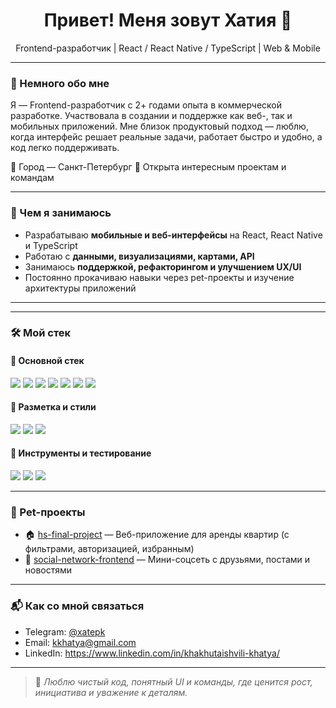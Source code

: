 <h1 align="center">Привет! Меня зовут Хатия 👋</h1>
<p align="center">Frontend-разработчик | React / React Native / TypeScript | Web & Mobile</p>

---

### 🧠 Немного обо мне

Я — Frontend-разработчик с 2+ годами опыта в коммерческой разработке. Участвовала в создании и поддержке как веб-, так и мобильных приложений. Мне близок продуктовый подход — люблю, когда интерфейс решает реальные задачи, работает быстро и удобно, а код легко поддерживать.

📍 Город — Санкт-Петербург 
🎯 Открыта интересным проектам и командам  

---

### 💼 Чем я занимаюсь

- Разрабатываю **мобильные и веб-интерфейсы** на React, React Native и TypeScript  
- Работаю с **данными, визуализациями, картами, API**  
- Занимаюсь **поддержкой, рефакторингом и улучшением UX/UI**  
- Постоянно прокачиваю навыки через pet-проекты и изучение архитектуры приложений  

---

---

### 🛠 Мой стек

#### 🔹 **Основной стек**

<p align="left">
  <img src="https://img.shields.io/badge/React-20232A?style=for-the-badge&logo=react&logoColor=61DAFB" />
  <img src="https://img.shields.io/badge/React_Native-20232A?style=for-the-badge&logo=react&logoColor=61DAFB" />
  <img src="https://img.shields.io/badge/TypeScript-3178C6?style=for-the-badge&logo=typescript&logoColor=fff" />
  <img src="https://img.shields.io/badge/JavaScript-F7DF1E?style=for-the-badge&logo=javascript&logoColor=000" />
  <img src="https://img.shields.io/badge/Redux-764ABC?style=for-the-badge&logo=redux&logoColor=fff" />
  <img src="https://img.shields.io/badge/RTK_Query-764ABC?style=for-the-badge&logo=redux&logoColor=white" />
  <img src="https://img.shields.io/badge/Vue-4FC08D?style=for-the-badge&logo=vue.js&logoColor=fff" />
</p>

#### 🔹 **Разметка и стили**

<p align="left">
  <img src="https://img.shields.io/badge/HTML5-E34F26?style=for-the-badge&logo=html5&logoColor=fff" />
  <img src="https://img.shields.io/badge/CSS3-1572B6?style=for-the-badge&logo=css3&logoColor=fff" />
  <img src="https://img.shields.io/badge/SCSS-CC6699?style=for-the-badge&logo=sass&logoColor=fff" />
</p>

#### 🔹 **Инструменты и тестирование**

<p align="left">
  <img src="https://img.shields.io/badge/Git-F05032?style=for-the-badge&logo=git&logoColor=fff" />
  <img src="https://img.shields.io/badge/Postman-FF6C37?style=for-the-badge&logo=postman&logoColor=fff" />
  <img src="https://img.shields.io/badge/Jest-C21325?style=for-the-badge&logo=jest&logoColor=fff" />
</p>

---

### 🧪 Pet-проекты

- 🏠 [hs-final-project](https://github.com/xatepk/hs-final-project) — Веб-приложение для аренды квартир (с фильтрами, авторизацией, избранным)  
- 👥 [social-network-frontend](https://github.com/xatepk/social-network-frontend) — Мини-соцсеть с друзьями, постами и новостями

---

### 📬 Как со мной связаться

- Telegram: [@xatepk](https://t.me/xatepk)  
- Email: kkhatya@gmail.com  
- LinkedIn: https://www.linkedin.com/in/khakhutaishvili-khatya/

---

> 💬 *Люблю чистый код, понятный UI и команды, где ценится рост, инициатива и уважение к деталям.*


